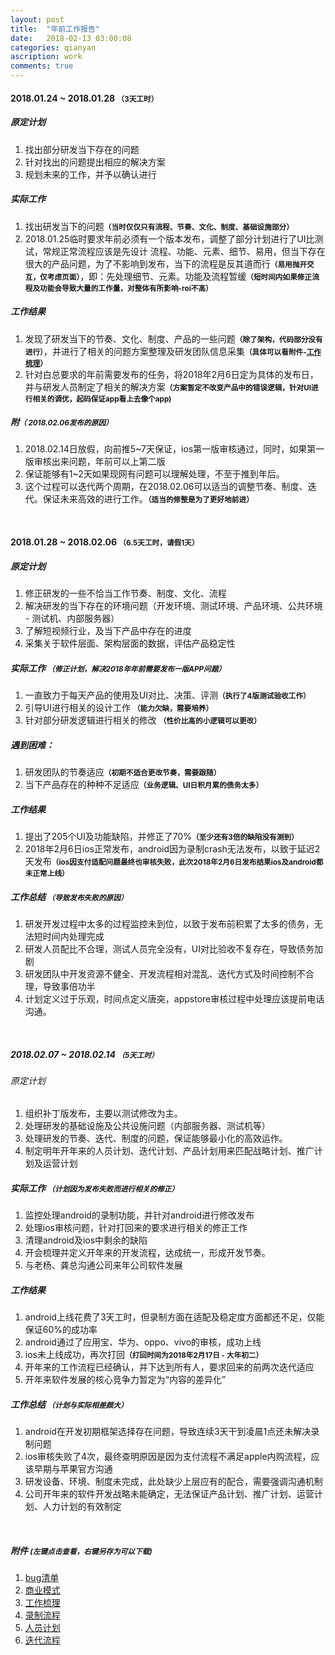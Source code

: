 ```yaml
---
layout: post
title:  "年前工作报告"
date:   2018-02-13 03:00:08
categories: qianyan
ascription: work
comments: true
---
```

[bug_list]: ../resource/20180228/bug_list.pdf "缺陷清单"
[business_model]: ../resource/20180228/business_model.png "商业模式"
[work_flow]: ../resource/20180228/work_flow.png "工作梳理"
[video_record]: ../resource/20180228/video_record.png "视频录制流程"
[people_plan]: ../resource/20180228/people_plan.JPG "研发人员计划"
[develop_flow]: ../resource/20180228/develop_flow.jpg "开发迭代流程"

#### 2018.01.24 ~ 2018.01.28 <small>（3天工时）</small>

##### 原定计划
1. 找出部分研发当下存在的问题
2. 针对找出的问题提出相应的解决方案
3. 规划未来的工作，并予以确认进行


##### 实际工作
1. 找出研发当下的问题<small>**（当时仅仅只有流程、节奏、文化、制度、基础设施部分）**</small>
2. 2018.01.25临时要求年前必须有一个版本发布，调整了部分计划进行了UI比测试，常规正常流程应该是先设计 流程、功能、元素、细节、易用，但当下存在很大的产品问题，为了不影响到发布，当下的流程是反其道而行<small>**（易用抛开交互，仅考虑页面）**</small>，即：先处理细节、元素。功能及流程暂缓<small>**（短时间内如果修正流程及功能会导致大量的工作量，对整体有所影响-roi不高）**</small>


##### 工作结果
1. 发现了研发当下的节奏、文化、制度、产品的一些问题<small>**（除了架构，代码部分没有进行）**</small>，并进行了相关的问题方案整理及研发团队信息采集<small>**（具体可以看附件-[工作梳理][work_flow]）**</small>
2. 针对白总要求的年前需要发布的任务，将2018年2月6日定为具体的发布日，并与研发人员制定了相关的解决方案<small>**（方案暂定不改变产品中的错误逻辑，针对UI进行相关的调优，起码保证app看上去像个app)**</small>

##### 附<small>**（ 2018.02.06发布的原因）**</small>
1. 2018.02.14日放假，向前推5~7天保证，ios第一版审核通过，同时，如果第一版审核出来问题，年前可以上第二版
2. 保证能够有1~2天如果现网有问题可以理解处理，不至于推到年后。
3. 这个过程可以迭代两个周期，在2018.02.06可以适当的调整节奏、制度、迭代。保证未来高效的进行工作。<small>**（适当的修整是为了更好地前进）**</small>

<br>

#### 2018.01.28 ~ 2018.02.06 <small>（6.5天工时，请假1天）</small>

##### 原定计划
1. 修正研发的一些不恰当工作节奏、制度、文化、流程
2. 解决研发的当下存在的环境问题（开发环境、测试环境、产品环境、公共环境 - 测试机、内部服务器）
3. 了解短视频行业，及当下产品中存在的进度
4. 采集关于软件层面、架构层面的数据，评估产品稳定性

##### 实际工作 <small>（修正计划，解决2018年年前需要发布一版APP问题）</small>
1. 一直致力于每天产品的使用及UI对比、决策、评测<small>**（执行了4版测试验收工作）**</small>
2. 引导UI进行相关的设计工作 <small>**（能力欠缺，需要培养）**</small>
3. 针对部分研发逻辑进行相关的修改 <small>**（性价比高的小逻辑可以更改）**</small>

##### 遇到困难：
1. 研发团队的节奏适应<small>**（初期不适合更改节奏，需要跟随）**</small>
2. 当下产品存在的种种不足适应<small>**（业务逻辑、UI日积月累的债务太多）**</small>

##### 工作结果
1. 提出了205个UI及功能缺陷，并修正了70%<small>**（至少还有3倍的缺陷没有测到）** </small>
2. 2018年2月6日ios正常发布，android因为录制crash无法发布，以致于延迟2天发布<small>**（ios因支付适配问题最终也审核失败，此次2018年2月6日发布结果ios及android都未正常上线）**</small>

##### 工作总结 <small>（导致发布失败的原因）</small>
1. 研发开发过程中太多的过程监控未到位，以致于发布前积累了太多的债务，无法短时间内处理完成
2. 研发人员配比不合理，测试人员完全没有，UI对比验收不复存在，导致债务加剧
3. 研发团队中开发资源不健全、开发流程相对混乱、迭代方式及时间控制不合理，导致事倍功半
4. 计划定义过于乐观，时间点定义唐突，appstore审核过程中处理应该提前电话沟通。

<br/>

##### 2018.02.07 ~ 2018.02.14 <small>（5天工时）</small>

###### 原定计划
1. 组织补丁版发布，主要以测试修改为主。
2. 处理研发的基础设施及公共设施问题（内部服务器、测试机等）
3. 处理研发的节奏、迭代、制度的问题，保证能够最小化的高效运作。
4. 制定明年开年来的人员计划、迭代计划、产品计划用来匹配战略计划、推广计划及运营计划

##### 实际工作 <small>（计划因为发布失败而进行相关的修正）</small>
1. 监控处理android的录制功能，并针对android进行修改发布
2. 处理ios审核问题，针对打回来的要求进行相关的修正工作
3. 清理android及ios中剩余的缺陷
4. 开会梳理并定义开年来的开发流程，达成统一，形成开发节奏。
5. 与老杨、龚总沟通公司来年公司软件发展

##### 工作结果
1. android上线花费了3天工时，但录制方面在适配及稳定度方面都还不足，仅能保证60%的成功率
2. android通过了应用宝、华为、oppo、vivo的审核，成功上线
3. ios未上线成功，再次打回<small>**（打回时间为2018年2月17日 - 大年初二）**</small> 
4. 开年来的工作流程已经确认，并下达到所有人，要求回来的前两次迭代适应
5. 开年来软件发展的核心竞争力暂定为“内容的差异化”

##### 工作总结 <small>（计划与实际相差颇大）</small>
1. android在开发初期框架选择存在问题，导致连续3天干到凌晨1点还未解决录制问题
2. ios审核失败了4次，最终查明原因是因为支付流程不满足apple内购流程，应该早期与苹果官方沟通
3. 研发设备、环境、制度未完成，此处缺少上层应有的配合，需要强调沟通机制
4. 公司开年来的软件开发战略未能确定，无法保证产品计划、推广计划、运营计划、人力计划的有效制定

<br/>

##### 附件 <small>(左键点击查看，右键另存为可以下载)</small>
1. [bug清单][bug_list]
2. [商业模式][business_model]
3. [工作梳理][work_flow]
4. [录制流程][video_record]
5. [人员计划][people_plan]
6. [迭代流程][develop_flow]

